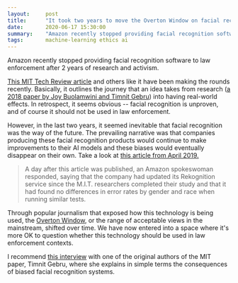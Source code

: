 ```yaml
---
layout:     post
title:      "It took two years to move the Overton Window on facial recognition"
date:       2020-06-17 15:30:00
summary:    "Amazon recently stopped providing facial recognition software to law enforcement after 2 years of research and activism."
tags:       machine-learning ethics ai
---
```


Amazon recently stopped providing facial recognition software to law enforcement after 2 years of research and activism.

[This MIT Tech Review article](https://www.technologyreview.com/2020/06/12/1003482/amazon-stopped-selling-police-face-recognition-fight/) and others like it have been making the rounds recently. Basically, it outlines the journey that an idea takes from research ([a 2018 paper by Joy Buolamwini and Timnit Gebru](https://www.nytimes.com/2018/02/09/technology/facial-recognition-race-artificial-intelligence.html)) into having real-world effects. In retrospect, it seems obvious -- facial recognition is unproven, and of course it should not be used in law enforcement.

However, in the last two years, it seemed inevitable that facial recognition was the way of the future. The prevailing narrative was that companies producing these facial recognition products would continue to make improvements to their AI models and these biases would eventually disappear on their own. Take a look at [this article from April 2019.](https://www.nytimes.com/2019/04/03/technology/amazon-facial-recognition-technology.html)

> A day after this article was published, an Amazon spokeswoman responded, saying that the company had updated its Rekognition service since the M.I.T. researchers completed their study and that it had found no differences in error rates by gender and race when running similar tests.

Through popular journalism that exposed how this technology is being used, the [Overton Window](https://en.wikipedia.org/wiki/Overton_window), or the range of acceptable views in the mainstream, shifted over time. We have now entered into a space where it's more OK to question whether this technology should be used in law enforcement contexts.

I recommend [this interview](https://www.youtube.com/watch?v=uYlR3OIUQx4) with one of the original authors of the MIT paper, Timnit Gebru, where she explains in simple terms the consequences of biased facial recognition systems.